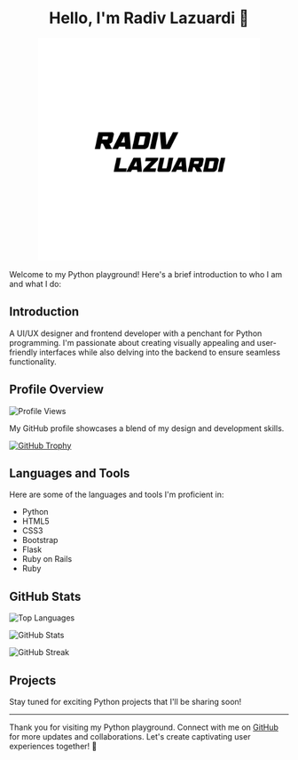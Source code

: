 <h1 align="center">Hello, I'm Radiv Lazuardi 👋</h1>
<p align="center"><img src="Radiv-nobg.png" alt="Python Logo" width="400"/></p>

Welcome to my Python playground! Here's a brief introduction to who I am and what I do:

## Introduction

A UI/UX designer and frontend developer with a penchant for Python programming. I'm passionate about creating visually appealing and user-friendly interfaces while also delving into the backend to ensure seamless functionality.

## Profile Overview

![Profile Views](https://komarev.com/ghpvc/?username=radiv0317&label=Profile%20views&color=0e75b6&style=flat)

My GitHub profile showcases a blend of my design and development skills.

[![GitHub Trophy](https://github-profile-trophy.vercel.app/?username=radiv0317)](https://github.com/ryo-ma/github-profile-trophy)

## Languages and Tools

Here are some of the languages and tools I'm proficient in:

- Python
- HTML5
- CSS3
- Bootstrap
- Flask
- Ruby on Rails
- Ruby

## GitHub Stats

![Top Languages](https://github-readme-stats.vercel.app/api/top-langs/?username=radiv0317&show_icons=true&locale=en&layout=compact)

![GitHub Stats](https://github-readme-stats.vercel.app/api/?username=radiv0317&show_icons=true&locale=en)

![GitHub Streak](https://github-readme-streak-stats.herokuapp.com/?user=radiv0317)

## Projects

Stay tuned for exciting Python projects that I'll be sharing soon!

---

Thank you for visiting my Python playground. Connect with me on [GitHub](https://github.com/radiv0317) for more updates and collaborations. Let's create captivating user experiences together! 🚀
